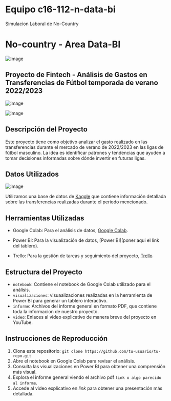 # Equipo c16-112-n-data-bi
Simulacion Laboral de No-Country
# No-country - Area Data-BI

![image](https://github.com/No-Country/c16-112-n-data-bi/assets/102113644/833a1b56-4dd0-40d1-b6f5-cc47c3797827)


## Proyecto de Fintech - Análisis de Gastos en Transferencias de Fútbol temporada de verano 2022/2023


![image](https://github.com/No-Country/c16-112-n-data-bi/assets/102113644/c6c5ff54-5454-4b4d-a921-1543f607bc7a)








![image](https://github.com/No-Country/c16-112-n-data-bi/assets/102113644/357749b9-c806-401c-985a-a72ca1ac270f)



## Descripción del Proyecto

Este proyecto tiene como objetivo analizar el gasto realizado en las transferencias durante el mercado de verano de 2022/2023 en las ligas de fútbol masculino. La idea es identificar patrones y tendencias que ayuden a tomar decisiones informadas sobre dónde invertir en futuras ligas.

## Datos Utilizados


![image](https://github.com/No-Country/c16-112-n-data-bi/assets/102113644/916960bf-77d9-4d95-a48d-0a20d4965f07)


Utilizamos una base de datos de [Kaggle](https://www.kaggle.com/) que contiene información detallada sobre las transferencias realizadas durante el periodo mencionado.

## Herramientas Utilizadas

- Google Colab: Para el análisis de datos, [Google Colab](https://colab.research.google.com/drive/1KkEmKdSYDJaVf2D3Kw3p49447-EDpiDU?usp=drive_link).

- Power BI: Para la visualización de datos, [Power BI](poner aqui el link del tablero).
  
- Trello: Para la gestión de tareas y seguimiento del proyecto, [Trello](https://trello.com)

## Estructura del Proyecto

- `notebook`: Contiene el notebook de Google Colab utilizado para el análisis.
- `visualizaciones`: visuaalizaciones realizadas en la herramienta de Power BI para generar un tablero interactivo.
- `informe`: Archivos del informe general en formato PDF, que contiene toda la informacion de nuestro proyecto.
- `video`: Enlaces al video explicativo de manera breve del proyecto en YouTube.

## Instrucciones de Reproducción

1. Clona este repositorio: `git clone https://github.com/tu-usuario/tu-repo.git`
2. Abre el notebook en Google Colab para revisar el análisis.
3. Consulta las visualizaciones en Power BI para obtener una comprensión más visual.
4. Explora el informe general viendo el archivo pdf `link o algo parecido al informe`.
5. Accede al video explicativo en *link*  para obtener una presentación más detallada.



